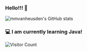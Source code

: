 ### Hello!!! 👋
![mmvanheusden's GitHub stats](https://github-readme-stats.vercel.app/api?username=mmvanheusden&show_icons=true&theme=solarized-dark)
### 💻  I am currently learning Java!
<img alt="Visitor Count" src="https://visitor-badge.glitch.me/badge?page_id=mmvanheusden.mmvanheusden">


